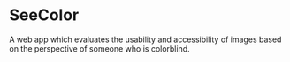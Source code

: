 # SeeColor
A web app which evaluates the usability and accessibility of images based on the perspective of someone who is colorblind.
